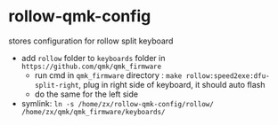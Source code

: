 # rollow-qmk-config
stores configuration for rollow split keyboard

- add `rollow` folder to `keyboards` folder in `https://github.com/qmk/qmk_firmware`
  - run cmd in `qmk_firmware` directory : `make rollow:speed2exe:dfu-split-right`, plug in right side of keyboard, it should auto flash
  - do the same for the left side
- symlink: `ln -s /home/zx/rollow-qmk-config/rollow/ /home/zx/qmk/qmk_firmware/keyboards/`
